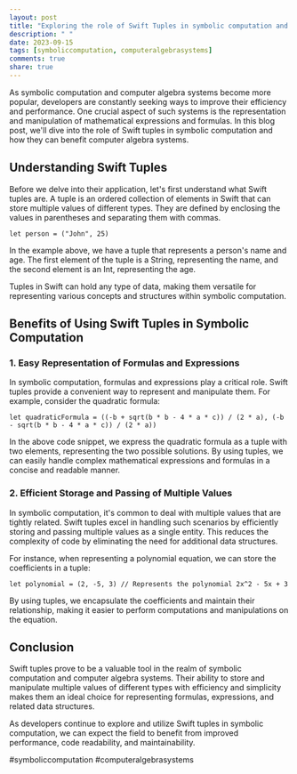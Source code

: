 ```yaml
---
layout: post
title: "Exploring the role of Swift Tuples in symbolic computation and computer algebra systems."
description: " "
date: 2023-09-15
tags: [symboliccomputation, computeralgebrasystems]
comments: true
share: true
---
```


As symbolic computation and computer algebra systems become more popular, developers are constantly seeking ways to improve their efficiency and performance. One crucial aspect of such systems is the representation and manipulation of mathematical expressions and formulas. In this blog post, we'll dive into the role of Swift tuples in symbolic computation and how they can benefit computer algebra systems.

## Understanding Swift Tuples

Before we delve into their application, let's first understand what Swift tuples are. A tuple is an ordered collection of elements in Swift that can store multiple values of different types. They are defined by enclosing the values in parentheses and separating them with commas.

```
let person = ("John", 25)
```

In the example above, we have a tuple that represents a person's name and age. The first element of the tuple is a String, representing the name, and the second element is an Int, representing the age.

Tuples in Swift can hold any type of data, making them versatile for representing various concepts and structures within symbolic computation.

## Benefits of Using Swift Tuples in Symbolic Computation

### 1. Easy Representation of Formulas and Expressions

In symbolic computation, formulas and expressions play a critical role. Swift tuples provide a convenient way to represent and manipulate them. For example, consider the quadratic formula:

```
let quadraticFormula = ((-b + sqrt(b * b - 4 * a * c)) / (2 * a), (-b - sqrt(b * b - 4 * a * c)) / (2 * a))
```

In the above code snippet, we express the quadratic formula as a tuple with two elements, representing the two possible solutions. By using tuples, we can easily handle complex mathematical expressions and formulas in a concise and readable manner.

### 2. Efficient Storage and Passing of Multiple Values

In symbolic computation, it's common to deal with multiple values that are tightly related. Swift tuples excel in handling such scenarios by efficiently storing and passing multiple values as a single entity. This reduces the complexity of code by eliminating the need for additional data structures.

For instance, when representing a polynomial equation, we can store the coefficients in a tuple:

```
let polynomial = (2, -5, 3) // Represents the polynomial 2x^2 - 5x + 3
```

By using tuples, we encapsulate the coefficients and maintain their relationship, making it easier to perform computations and manipulations on the equation.

## Conclusion

Swift tuples prove to be a valuable tool in the realm of symbolic computation and computer algebra systems. Their ability to store and manipulate multiple values of different types with efficiency and simplicity makes them an ideal choice for representing formulas, expressions, and related data structures.

As developers continue to explore and utilize Swift tuples in symbolic computation, we can expect the field to benefit from improved performance, code readability, and maintainability.

#symboliccomputation #computeralgebrasystems
